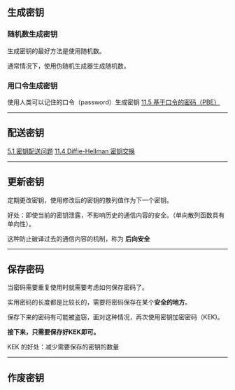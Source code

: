 ## 生成密钥

### 随机数生成密钥

生成密钥的最好方法是使用随机数。

通常情况下，使用伪随机生成器生成随机数。

### 用口令生成密钥

使用人类可以记住的口令（password）生成密钥
[11.5 基于口令的密码（PBE）](11.5%20基于口令的密码（PBE）.md)

---
## 配送密钥

[5.1 密钥配送问题](../图解密码技术%20第%205%20章/5.1%20密钥配送问题.md)
[11.4 Diffie-Hellman 密钥交换](11.4%20Diffie-Hellman%20密钥交换.md)

---
## 更新密钥

定期更改密钥，使用修改后的密钥的散列值作为下一个密钥。

好处：即使当前的密钥泄露，不影响历史的通信内容的安全。（单向散列函数具有单向性）。

这种防止破译过去的通信内容的机制，称为 **后向安全**

---
## 保存密码

当密码需要重复使用时就需要考虑如何保存密码了。

实用密码的长度都是比较长的，需要将密码保存在某个**安全的地方**。

保存下来的密码有可能被盗窃，面对这种情况，再次使用密钥加密密码（KEK)。

**接下来，只需要保存好KEK即可。**

KEK 的好处：减少需要保存的密钥的数量


---
## 作废密钥

